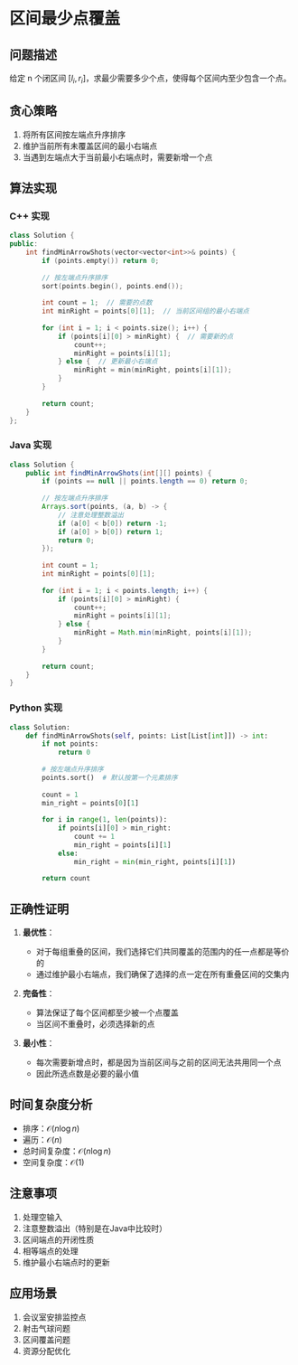 # 区间最少点覆盖

## 问题描述

给定 n 个闭区间 $[l_i, r_i]$，求最少需要多少个点，使得每个区间内至少包含一个点。

## 贪心策略

1. 将所有区间按左端点升序排序
2. 维护当前所有未覆盖区间的最小右端点
3. 当遇到左端点大于当前最小右端点时，需要新增一个点

## 算法实现

### C++ 实现
```cpp
class Solution {
public:
    int findMinArrowShots(vector<vector<int>>& points) {
        if (points.empty()) return 0;
        
        // 按左端点升序排序
        sort(points.begin(), points.end());
        
        int count = 1;  // 需要的点数
        int minRight = points[0][1];  // 当前区间组的最小右端点
        
        for (int i = 1; i < points.size(); i++) {
            if (points[i][0] > minRight) {  // 需要新的点
                count++;
                minRight = points[i][1];
            } else {  // 更新最小右端点
                minRight = min(minRight, points[i][1]);
            }
        }
        
        return count;
    }
};
```

### Java 实现
```java
class Solution {
    public int findMinArrowShots(int[][] points) {
        if (points == null || points.length == 0) return 0;
        
        // 按左端点升序排序
        Arrays.sort(points, (a, b) -> {
            // 注意处理整数溢出
            if (a[0] < b[0]) return -1;
            if (a[0] > b[0]) return 1;
            return 0;
        });
        
        int count = 1;
        int minRight = points[0][1];
        
        for (int i = 1; i < points.length; i++) {
            if (points[i][0] > minRight) {
                count++;
                minRight = points[i][1];
            } else {
                minRight = Math.min(minRight, points[i][1]);
            }
        }
        
        return count;
    }
}
```

### Python 实现
```python
class Solution:
    def findMinArrowShots(self, points: List[List[int]]) -> int:
        if not points:
            return 0
            
        # 按左端点升序排序
        points.sort()  # 默认按第一个元素排序
        
        count = 1
        min_right = points[0][1]
        
        for i in range(1, len(points)):
            if points[i][0] > min_right:
                count += 1
                min_right = points[i][1]
            else:
                min_right = min(min_right, points[i][1])
        
        return count
```

## 正确性证明

1. **最优性**：
   - 对于每组重叠的区间，我们选择它们共同覆盖的范围内的任一点都是等价的
   - 通过维护最小右端点，我们确保了选择的点一定在所有重叠区间的交集内

2. **完备性**：
   - 算法保证了每个区间都至少被一个点覆盖
   - 当区间不重叠时，必须选择新的点

3. **最小性**：
   - 每次需要新增点时，都是因为当前区间与之前的区间无法共用同一个点
   - 因此所选点数是必要的最小值

## 时间复杂度分析

- 排序：$\mathcal{O}(n \log n)$
- 遍历：$\mathcal{O}(n)$
- 总时间复杂度：$\mathcal{O}(n \log n)$
- 空间复杂度：$\mathcal{O}(1)$

## 注意事项

1. 处理空输入
2. 注意整数溢出（特别是在Java中比较时）
3. 区间端点的开闭性质
4. 相等端点的处理
5. 维护最小右端点时的更新

## 应用场景

1. 会议室安排监控点
2. 射击气球问题
3. 区间覆盖问题
4. 资源分配优化